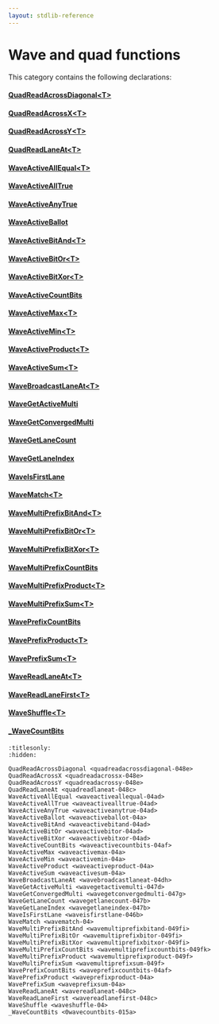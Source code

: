 ```yaml
---
layout: stdlib-reference
---
```

# Wave and quad functions

This category contains the following declarations:

#### [QuadReadAcrossDiagonal\<T\>](../quadreadacrossdiagonal-048e.html)

#### [QuadReadAcrossX\<T\>](../quadreadacrossx-048e.html)

#### [QuadReadAcrossY\<T\>](../quadreadacrossy-048e.html)

#### [QuadReadLaneAt\<T\>](../quadreadlaneat-048c.html)

#### [WaveActiveAllEqual\<T\>](../waveactiveallequal-04ad.html)

#### [WaveActiveAllTrue](../waveactivealltrue-04ad.html)

#### [WaveActiveAnyTrue](../waveactiveanytrue-04ad.html)

#### [WaveActiveBallot](../waveactiveballot-04a.html)

#### [WaveActiveBitAnd\<T\>](../waveactivebitand-04ad.html)

#### [WaveActiveBitOr\<T\>](../waveactivebitor-04ad.html)

#### [WaveActiveBitXor\<T\>](../waveactivebitxor-04ad.html)

#### [WaveActiveCountBits](../waveactivecountbits-04af.html)

#### [WaveActiveMax\<T\>](../waveactivemax-04a.html)

#### [WaveActiveMin\<T\>](../waveactivemin-04a.html)

#### [WaveActiveProduct\<T\>](../waveactiveproduct-04a.html)

#### [WaveActiveSum\<T\>](../waveactivesum-04a.html)

#### [WaveBroadcastLaneAt\<T\>](../wavebroadcastlaneat-04dh.html)

#### [WaveGetActiveMulti](../wavegetactivemulti-047d.html)

#### [WaveGetConvergedMulti](../wavegetconvergedmulti-047g.html)

#### [WaveGetLaneCount](../wavegetlanecount-047b.html)

#### [WaveGetLaneIndex](../wavegetlaneindex-047b.html)

#### [WaveIsFirstLane](../waveisfirstlane-046b.html)

#### [WaveMatch\<T\>](../wavematch-04.html)

#### [WaveMultiPrefixBitAnd\<T\>](../wavemultiprefixbitand-049fi.html)

#### [WaveMultiPrefixBitOr\<T\>](../wavemultiprefixbitor-049fi.html)

#### [WaveMultiPrefixBitXor\<T\>](../wavemultiprefixbitxor-049fi.html)

#### [WaveMultiPrefixCountBits](../wavemultiprefixcountbits-049fk.html)

#### [WaveMultiPrefixProduct\<T\>](../wavemultiprefixproduct-049f.html)

#### [WaveMultiPrefixSum\<T\>](../wavemultiprefixsum-049f.html)

#### [WavePrefixCountBits](../waveprefixcountbits-04af.html)

#### [WavePrefixProduct\<T\>](../waveprefixproduct-04a.html)

#### [WavePrefixSum\<T\>](../waveprefixsum-04a.html)

#### [WaveReadLaneAt\<T\>](../wavereadlaneat-048c.html)

#### [WaveReadLaneFirst\<T\>](../wavereadlanefirst-048c.html)

#### [WaveShuffle\<T\>](../waveshuffle-04.html)

#### [\_WaveCountBits](../0wavecountbits-015a.html)


```{toctree}
:titlesonly:
:hidden:

QuadReadAcrossDiagonal <quadreadacrossdiagonal-048e>
QuadReadAcrossX <quadreadacrossx-048e>
QuadReadAcrossY <quadreadacrossy-048e>
QuadReadLaneAt <quadreadlaneat-048c>
WaveActiveAllEqual <waveactiveallequal-04ad>
WaveActiveAllTrue <waveactivealltrue-04ad>
WaveActiveAnyTrue <waveactiveanytrue-04ad>
WaveActiveBallot <waveactiveballot-04a>
WaveActiveBitAnd <waveactivebitand-04ad>
WaveActiveBitOr <waveactivebitor-04ad>
WaveActiveBitXor <waveactivebitxor-04ad>
WaveActiveCountBits <waveactivecountbits-04af>
WaveActiveMax <waveactivemax-04a>
WaveActiveMin <waveactivemin-04a>
WaveActiveProduct <waveactiveproduct-04a>
WaveActiveSum <waveactivesum-04a>
WaveBroadcastLaneAt <wavebroadcastlaneat-04dh>
WaveGetActiveMulti <wavegetactivemulti-047d>
WaveGetConvergedMulti <wavegetconvergedmulti-047g>
WaveGetLaneCount <wavegetlanecount-047b>
WaveGetLaneIndex <wavegetlaneindex-047b>
WaveIsFirstLane <waveisfirstlane-046b>
WaveMatch <wavematch-04>
WaveMultiPrefixBitAnd <wavemultiprefixbitand-049fi>
WaveMultiPrefixBitOr <wavemultiprefixbitor-049fi>
WaveMultiPrefixBitXor <wavemultiprefixbitxor-049fi>
WaveMultiPrefixCountBits <wavemultiprefixcountbits-049fk>
WaveMultiPrefixProduct <wavemultiprefixproduct-049f>
WaveMultiPrefixSum <wavemultiprefixsum-049f>
WavePrefixCountBits <waveprefixcountbits-04af>
WavePrefixProduct <waveprefixproduct-04a>
WavePrefixSum <waveprefixsum-04a>
WaveReadLaneAt <wavereadlaneat-048c>
WaveReadLaneFirst <wavereadlanefirst-048c>
WaveShuffle <waveshuffle-04>
_WaveCountBits <0wavecountbits-015a>
```
